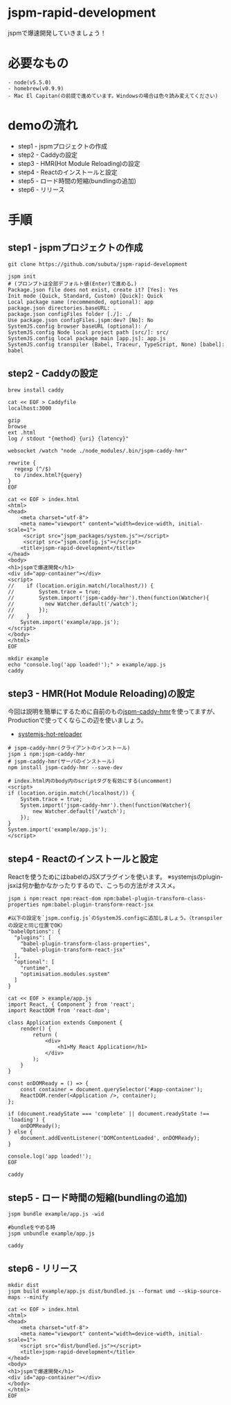 # jspm-rapid-development
jspmで爆速開発していきましょう！

# 必要なもの
```
- node(v5.5.0)
- homebrew(v0.9.9)
- Mac El Capitan(の前提で進めています。Windowsの場合は色々読み変えてください)
```

# demoの流れ
- step1 - jspmプロジェクトの作成
- step2 - Caddyの設定
- step3 - HMR(Hot Module Reloading)の設定
- step4 - Reactのインストールと設定
- step5 - ロード時間の短縮(bundlingの追加)
- step6 - リリース

# 手順
## step1 - jspmプロジェクトの作成
```
git clone https://github.com/subuta/jspm-rapid-development

jspm init
# (プロンプトは全部デフォルト値(Enter)で進める。)
Package.json file does not exist, create it? [Yes]: Yes
Init mode (Quick, Standard, Custom) [Quick]: Quick
Local package name (recommended, optional): app
package.json directories.baseURL: .
package.json configFiles folder [./]: ./
Use package.json configFiles.jspm:dev? [No]: No
SystemJS.config browser baseURL (optional): /
SystemJS.config Node local project path [src/]: src/
SystemJS.config local package main [app.js]: app.js
SystemJS.config transpiler (Babel, Traceur, TypeScript, None) [babel]: babel
```

## step2 - Caddyの設定
```
brew install caddy
```

```
cat << EOF > Caddyfile
localhost:3000

gzip
browse
ext .html
log / stdout "{method} {uri} {latency}"

websocket /watch "node ./node_modules/.bin/jspm-caddy-hmr"

rewrite {
  regexp (^/$)
  to /index.html?{query}
}
EOF
```

```
cat << EOF > index.html
<html>
<head>
    <meta charset="utf-8">
    <meta name="viewport" content="width=device-width, initial-scale=1">
     <script src="jspm_packages/system.js"></script>
     <script src="jspm.config.js"></script>
    <title>jspm-rapid-development</title>
</head>
<body>
<h1>jspmで爆速開発</h1>
<div id="app-container"></div>
<script>
//    if (location.origin.match(/localhost/)) {
//        System.trace = true;
//        System.import('jspm-caddy-hmr').then(function(Watcher){
//          new Watcher.default('/watch');
//        });
//    }
    System.import('example/app.js');
</script>
</body>
</html>
EOF
```

```
mkdir example
echo "console.log('app loaded!');" > example/app.js
caddy
```

## step3 - HMR(Hot Module Reloading)の設定
今回は説明を簡単にするために自前のもの[jspm-caddy-hmr](https://github.com/subuta/jspm-caddy-hmr)を使ってますが、<br/>
Productionで使ってくならこの辺を使いましょう。
- [systemjs-hot-reloader](https://github.com/capaj/systemjs-hot-reloader)

```
# jspm-caddy-hmr(クライアントのインストール)
jspm i npm:jspm-caddy-hmr
# jspm-caddy-hmr(サーバのインストール)
npm install jspm-caddy-hmr --save-dev
```

```
# index.html内のbody内のscriptタグを有効にする(uncomment)
<script>
if (location.origin.match(/localhost/)) {
    System.trace = true;
    System.import('jspm-caddy-hmr').then(function(Watcher){
        new Watcher.default('/watch');
    });
}
System.import('example/app.js');
</script>
```

## step4 - Reactのインストールと設定
Reactを使うためにはbabelのJSXプラグインを使います。
※systemjsのplugin-jsxは何か動かなかったりするので、こっちの方法がオススメ。
```
jspm i npm:react npm:react-dom npm:babel-plugin-transform-class-properties npm:babel-plugin-transform-react-jsx
```

```
#以下の設定を`jspm.config.js`のSystemJS.configに追加しましょう。（transpilerの設定と同じ位置でOK）
"babelOptions": {
  "plugins": [
    "babel-plugin-transform-class-properties",
    "babel-plugin-transform-react-jsx"
  ],
  "optional": [
    "runtime",
    "optimisation.modules.system"
  ]
}
```

```
cat << EOF > example/app.js
import React, { Component } from 'react';
import ReactDOM from 'react-dom';

class Application extends Component {
    render() {
        return (
            <div>
                <h1>My React Application</h1>
            </div>
        );
    }
}

const onDOMReady = () => {
    const container = document.querySelector('#app-container');
    ReactDOM.render(<Application />, container);
};

if (document.readyState === 'complete' || document.readyState !== 'loading') {
    onDOMReady();
} else {
    document.addEventListener('DOMContentLoaded', onDOMReady);
}

console.log('app loaded!');
EOF
```

```
caddy
```

## step5 - ロード時間の短縮(bundlingの追加)
```
jspm bundle example/app.js -wid

#bundleをやめる時
jspm unbundle example/app.js
```

```
caddy
```

## step6 - リリース
```
mkdir dist
jspm build example/app.js dist/bundled.js --format umd --skip-source-maps --minify
```

```
cat << EOF > index.html
<html>
<head>
    <meta charset="utf-8">
    <meta name="viewport" content="width=device-width, initial-scale=1">
    <script src="dist/bundled.js"></script>
    <title>jspm-rapid-development</title>
</head>
<body>
<h1>jspmで爆速開発</h1>
<div id="app-container"></div>
</body>
</html>
EOF
```